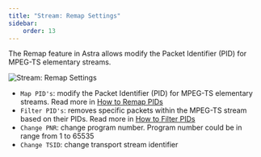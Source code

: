 ```yaml
---
title: "Stream: Remap Settings"
sidebar:
    order: 13
---
```


The Remap feature in Astra allows modify the Packet Identifier (PID) for MPEG-TS elementary streams.

![Stream: Remap Settings](https://cdn.cesbo.com/help/astra/admin-guide/stream/remap.png)

- `Map PID's`: modify the Packet Identifier (PID) for MPEG-TS elementary streams. Read more in [How to Remap PIDs](/en/astra/streams/remap/)
- `Filter PID's`: removes specific packets within the MPEG-TS stream based on their PIDs. Read more in [How to Filter PIDs](/en/astra/streams/filter/)
- `Change PNR`: change program number. Program number could be in range from 1 to 65535
- `Change TSID`: change transport stream identifier
